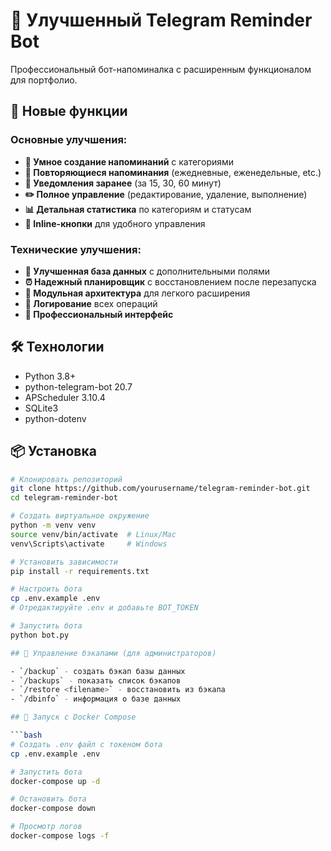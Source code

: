 # 🤖 Улучшенный Telegram Reminder Bot

Профессиональный бот-напоминалка с расширенным функционалом для портфолио.

## 🚀 Новые функции

### Основные улучшения:
- **📝 Умное создание напоминаний** с категориями
- **🔄 Повторяющиеся напоминания** (ежедневные, еженедельные, etc.)
- **🔔 Уведомления заранее** (за 15, 30, 60 минут)
- **✏️ Полное управление** (редактирование, удаление, выполнение)
- **📊 Детальная статистика** по категориям и статусам
- **🎯 Inline-кнопки** для удобного управления

### Технические улучшения:
- **💾 Улучшенная база данных** с дополнительными полями
- **⏰ Надежный планировщик** с восстановлением после перезапуска
- **🔧 Модульная архитектура** для легкого расширения
- **📝 Логирование** всех операций
- **🎨 Профессиональный интерфейс**

## 🛠 Технологии

- Python 3.8+
- python-telegram-bot 20.7
- APScheduler 3.10.4
- SQLite3
- python-dotenv

## 📦 Установка

```bash
# Клонировать репозиторий
git clone https://github.com/yourusername/telegram-reminder-bot.git
cd telegram-reminder-bot

# Создать виртуальное окружение
python -m venv venv
source venv/bin/activate  # Linux/Mac
venv\Scripts\activate     # Windows

# Установить зависимости
pip install -r requirements.txt

# Настроить бота
cp .env.example .env
# Отредактируйте .env и добавьте BOT_TOKEN

# Запустить бота
python bot.py

## 🔄 Управление бэкапами (для администраторов)

- `/backup` - создать бэкап базы данных
- `/backups` - показать список бэкапов  
- `/restore <filename>` - восстановить из бэкапа
- `/dbinfo` - информация о базе данных

## 🐳 Запуск с Docker Compose

```bash
# Создать .env файл с токеном бота
cp .env.example .env

# Запустить бота
docker-compose up -d

# Остановить бота
docker-compose down

# Просмотр логов
docker-compose logs -f